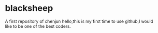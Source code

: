 # blacksheep
A first repository of chenjun
hello,this is my first time to use github,I would like to be one of the best coders.
